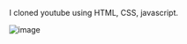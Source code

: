 I cloned youtube using HTML, CSS, javascript.


![image](https://user-images.githubusercontent.com/106250368/193441362-a8bb5c58-bb2e-4c43-a002-03bc376ed060.png)
